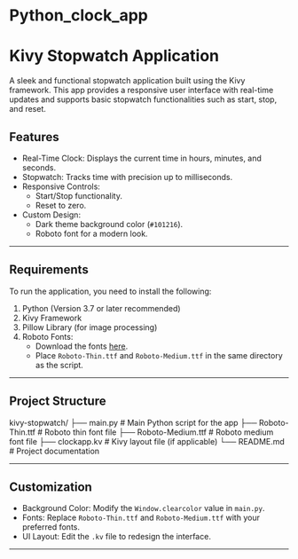 # Python_clock_app
# Kivy Stopwatch Application

A sleek and functional stopwatch application built using the Kivy framework. This app provides a responsive user interface with real-time updates and supports basic stopwatch functionalities such as start, stop, and reset.

## Features
- Real-Time Clock: Displays the current time in hours, minutes, and seconds.
- Stopwatch: Tracks time with precision up to milliseconds.
- Responsive Controls:
  - Start/Stop functionality.
  - Reset to zero.
- Custom Design: 
  - Dark theme background color (`#101216`).
  - Roboto font for a modern look.

---

## Requirements
To run the application, you need to install the following:

1. Python (Version 3.7 or later recommended)
2. Kivy Framework
3. Pillow Library (for image processing)
4. Roboto Fonts:
   - Download the fonts [here](https://fonts.google.com/specimen/Roboto).
   - Place `Roboto-Thin.ttf` and `Roboto-Medium.ttf` in the same directory as the script.

---

## Project Structure

kivy-stopwatch/
├── main.py               # Main Python script for the app
├── Roboto-Thin.ttf       # Roboto thin font file
├── Roboto-Medium.ttf     # Roboto medium font file
├── clockapp.kv           # Kivy layout file (if applicable)
└── README.md             # Project documentation

---

## **Customization**
- Background Color: Modify the `Window.clearcolor` value in `main.py`.
- Fonts: Replace `Roboto-Thin.ttf` and `Roboto-Medium.ttf` with your preferred fonts.
- UI Layout: Edit the `.kv` file to redesign the interface.

---

